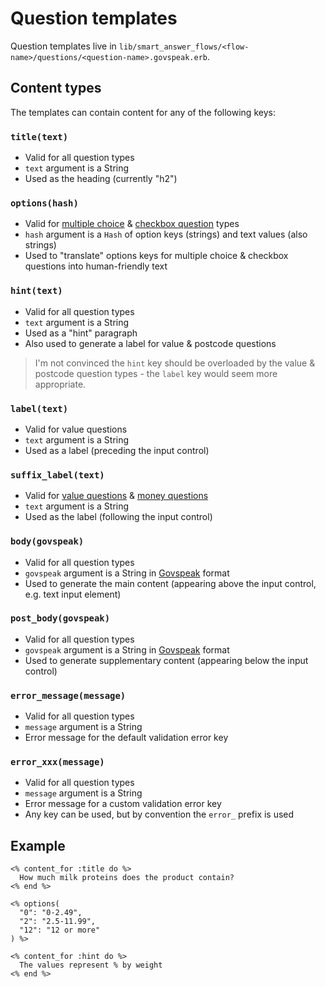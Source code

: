 # Question templates

Question templates live in `lib/smart_answer_flows/<flow-name>/questions/<question-name>.govspeak.erb`.

## Content types

The templates can contain content for any of the following keys:

### `title(text)`

* Valid for all question types
* `text` argument is a String
* Used as the heading (currently "h2")

### `options(hash)`

* Valid for [multiple choice](question-types.md#multiple_choice) & [checkbox question](question-types.md#checkbox_question) types
* `hash` argument is a `Hash` of option keys (strings) and text values (also strings)
* Used to "translate" options keys for multiple choice & checkbox questions into human-friendly text

### `hint(text)`

* Valid for all question types
* `text` argument is a String
* Used as a "hint" paragraph
* Also used to generate a label for value & postcode questions

> I'm not convinced the `hint` key should be overloaded by the value & postcode question types - the `label` key would seem more appropriate.

### `label(text)`

* Valid for value questions
* `text` argument is a String
* Used as a label (preceding the input control)

### `suffix_label(text)`

* Valid for [value questions](question-types.md#value_question) & [money questions](question-types.md#money_question)
* `text` argument is a String
* Used as the label (following the input control)

### `body(govspeak)`

* Valid for all question types
* `govspeak` argument is a String in [Govspeak][] format
* Used to generate the main content (appearing above the input control, e.g. text input element)

### `post_body(govspeak)`

* Valid for all question types
* `govspeak` argument is a String in [Govspeak][] format
* Used to generate supplementary content (appearing below the input control)

### `error_message(message)`

* Valid for all question types
* `message` argument is a String
* Error message for the default validation error key

### `error_xxx(message)`

* Valid for all question types
* `message` argument is a String
* Error message for a custom validation error key
* Any key can be used, but by convention the `error_` prefix is used

## Example

```erb
<% content_for :title do %>
  How much milk proteins does the product contain?
<% end %>

<% options(
  "0": "0-2.49",
  "2": "2.5-11.99",
  "12": "12 or more"
) %>

<% content_for :hint do %>
  The values represent % by weight
<% end %>
```

[Govspeak]: https://github.com/alphagov/govspeak

